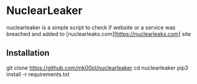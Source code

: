 # NuclearLeaker
nuclearleaker is a simple script to
check if website or a service was
breached and added to [nuclearleaks.com][https://nuclearleaks.com] site

## Installation
git clone https://github.com/mk00pl/nuclearleaker
cd nuclearleaker
pip3 install -r requirements.txt
